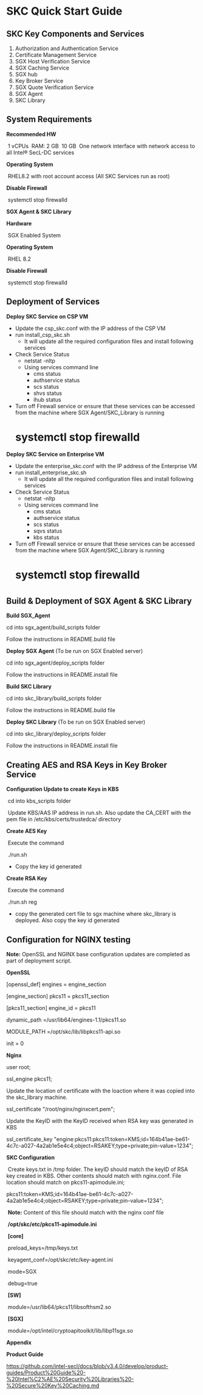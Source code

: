 # SKC Quick Start Guide

## SKC Key Components and Services

1. Authorization and Authentication Service
2. Certificate Management Service
3. SGX Host Verification Service
4. SGX Caching Service
5. SGX hub
6. Key Broker Service
7. SGX Quote Verification Service
8. SGX Agent
9. SKC Library

## System Requirements

**Recommended HW**

​	1 vCPUs 
​	RAM: 2 GB 
​	10 GB 
​	One network interface with network access to all Intel® SecL-DC services 

**Operating System**

​	RHEL8.2 with root account access (All SKC Services run as root)

**Disable Firewall**

​	systemctl stop firewalld

**SGX Agent & SKC Library**

**Hardware**

​	SGX Enabled System

**Operating System**

​	RHEL 8.2

**Disable Firewall**

​	systemctl stop firewalld


## Deployment of Services

**Deploy SKC Service on CSP VM**

- Update the csp_skc.conf with the IP address of the CSP VM
- run install_csp_skc.sh
  - It will update all the required configuration files and install following services
- Check Service Status
  - netstat -nltp
  - Using services command line
    - cms status
    - authservice status
    - scs status
    - shvs status
    - ihub status
- Turn off Firewall service or ensure that these services can be accessed from the machine where SGX Agent/SKC_Library is running
   # systemctl stop firewalld


**Deploy SKC Service on Enterprise VM**

- Update the enterprise_skc.conf with the IP address of the Enterprise VM
- run install_enterprise_skc.sh
  - It will update all the required configuration files and install following services
- Check Service Status
  - netstat -nltp
  - Using services command line
    - cms status
    - authservice status
    - scs status
    - sqvs status
    - kbs status
- Turn off Firewall service or ensure that these services can be accessed from the machine where SGX Agent/SKC_Library is running
   # systemctl stop firewalld

#
## Build & Deployment of SGX Agent & SKC Library

**Build SGX_Agent**

cd into sgx_agent/build_scripts folder

Follow the instructions in README.build file


**Deploy SGX Agent** (To be run on SGX Enabled server)

cd into sgx_agent/deploy_scripts folder

Follow the instructions in README.install file


**Build SKC Library**

cd into skc_library/build_scripts folder

Follow the instructions in README.build file


**Deploy SKC Library** (To be run on SGX Enabled server)

cd into skc_library/deploy_scripts folder

Follow the instructions in README.install file


## Creating AES and RSA Keys in Key Broker Service

**Configuration Update to create Keys in KBS**

​	cd into kbs_scripts folder

​	Update KBS/AAS IP address in run.sh. Also update the CA_CERT with the pem file in /etc/kbs/certs/trustedca/ directory

**Create AES Key**

​	Execute the command

​	./run.sh
- Copy the key id generated

**Create RSA Key**

​	Execute the command

​	./run.sh reg

- copy the generated cert file to sgx machine where skc_library is deployed. Also copy the key id generated

## Configuration for NGINX testing

**Note:** OpenSSL and NGINX base configuration updates are completed as part of deployment script.

**OpenSSL**

[openssl_def]
engines = engine_section

[engine_section]
pkcs11 = pkcs11_section

[pkcs11_section]
engine_id = pkcs11

dynamic_path =/usr/lib64/engines-1.1/pkcs11.so

MODULE_PATH =/opt/skc/lib/libpkcs11-api.so

init = 0

**Nginx**

user root;

ssl_engine pkcs11;

Update the location of certificate with the loaction where it was copied into the skc_library machine. 

ssl_certificate "/root/nginx/nginxcert.pem"; 

Update the KeyID with the KeyID received when RSA key was generated in KBS

ssl_certificate_key "engine:pkcs11:pkcs11:token=KMS;id=164b41ae-be61-4c7c-a027-4a2ab1e5e4c4;object=RSAKEY;type=private;pin-value=1234";

**SKC Configuration**

​ Create keys.txt in /tmp folder. The keyID should match the keyID of RSA key created in KBS. Other contents should match with nginx.conf. File location should match on pkcs11-apimodule.ini; 

​	pkcs11:token=KMS;id=164b41ae-be61-4c7c-a027-4a2ab1e5e4c4;object=RSAKEY;type=private;pin-value=1234";

​	**Note:** Content of this file should match with the nginx conf file

​	**/opt/skc/etc/pkcs11-apimodule.ini**

​	**[core]**

​	preload_keys=/tmp/keys.txt

​	keyagent_conf=/opt/skc/etc/key-agent.ini

​	mode=SGX

​	debug=true

​	**[SW]**

​	module=/usr/lib64/pkcs11/libsofthsm2.so

​	**[SGX]**

​	module=/opt/intel/cryptoapitoolkit/lib/libp11sgx.so


**Appendix**

**Product Guide**

https://github.com/intel-secl/docs/blob/v3.4.0/develop/product-guides/Product%20Guide%20-%20Intel%C2%AE%20Security%20Libraries%20-%20Secure%20Key%20Caching.md
